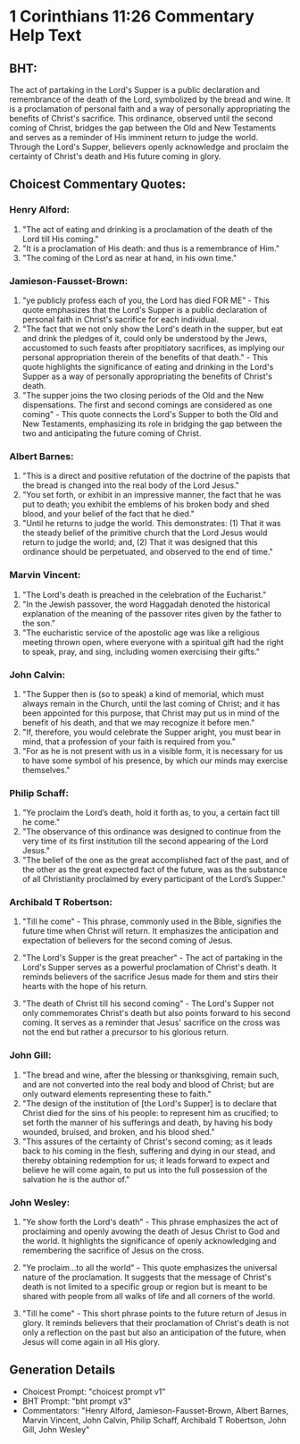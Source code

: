 # 1 Corinthians 11:26 Commentary Help Text

## BHT:
The act of partaking in the Lord's Supper is a public declaration and remembrance of the death of the Lord, symbolized by the bread and wine. It is a proclamation of personal faith and a way of personally appropriating the benefits of Christ's sacrifice. This ordinance, observed until the second coming of Christ, bridges the gap between the Old and New Testaments and serves as a reminder of His imminent return to judge the world. Through the Lord's Supper, believers openly acknowledge and proclaim the certainty of Christ's death and His future coming in glory.

## Choicest Commentary Quotes:
### Henry Alford:
1. "The act of eating and drinking is a proclamation of the death of the Lord till His coming."
2. "It is a proclamation of His death: and thus is a remembrance of Him."
3. "The coming of the Lord as near at hand, in his own time."

### Jamieson-Fausset-Brown:
1. "ye publicly profess each of you, the Lord has died FOR ME" - This quote emphasizes that the Lord's Supper is a public declaration of personal faith in Christ's sacrifice for each individual.
2. "The fact that we not only show the Lord's death in the supper, but eat and drink the pledges of it, could only be understood by the Jews, accustomed to such feasts after propitiatory sacrifices, as implying our personal appropriation therein of the benefits of that death." - This quote highlights the significance of eating and drinking in the Lord's Supper as a way of personally appropriating the benefits of Christ's death.
3. "The supper joins the two closing periods of the Old and the New dispensations. The first and second comings are considered as one coming" - This quote connects the Lord's Supper to both the Old and New Testaments, emphasizing its role in bridging the gap between the two and anticipating the future coming of Christ.

### Albert Barnes:
1. "This is a direct and positive refutation of the doctrine of the papists that the bread is changed into the real body of the Lord Jesus."
2. "You set forth, or exhibit in an impressive manner, the fact that he was put to death; you exhibit the emblems of his broken body and shed blood, and your belief of the fact that he died."
3. "Until he returns to judge the world. This demonstrates: (1) That it was the steady belief of the primitive church that the Lord Jesus would return to judge the world; and, (2) That it was designed that this ordinance should be perpetuated, and observed to the end of time."

### Marvin Vincent:
1. "The Lord's death is preached in the celebration of the Eucharist."
2. "In the Jewish passover, the word Haggadah denoted the historical explanation of the meaning of the passover rites given by the father to the son."
3. "The eucharistic service of the apostolic age was like a religious meeting thrown open, where everyone with a spiritual gift had the right to speak, pray, and sing, including women exercising their gifts."

### John Calvin:
1. "The Supper then is (so to speak) a kind of memorial, which must always remain in the Church, until the last coming of Christ; and it has been appointed for this purpose, that Christ may put us in mind of the benefit of his death, and that we may recognize it before men." 
2. "If, therefore, you would celebrate the Supper aright, you must bear in mind, that a profession of your faith is required from you." 
3. "For as he is not present with us in a visible form, it is necessary for us to have some symbol of his presence, by which our minds may exercise themselves."

### Philip Schaff:
1. "Ye proclaim the Lord’s death, hold it forth as, to you, a certain fact till he come." 
2. "The observance of this ordinance was designed to continue from the very time of its first institution till the second appearing of the Lord Jesus."
3. "The belief of the one as the great accomplished fact of the past, and of the other as the great expected fact of the future, was as the substance of all Christianity proclaimed by every participant of the Lord’s Supper."

### Archibald T Robertson:
1. "Till he come" - This phrase, commonly used in the Bible, signifies the future time when Christ will return. It emphasizes the anticipation and expectation of believers for the second coming of Jesus.

2. "The Lord's Supper is the great preacher" - The act of partaking in the Lord's Supper serves as a powerful proclamation of Christ's death. It reminds believers of the sacrifice Jesus made for them and stirs their hearts with the hope of his return.

3. "The death of Christ till his second coming" - The Lord's Supper not only commemorates Christ's death but also points forward to his second coming. It serves as a reminder that Jesus' sacrifice on the cross was not the end but rather a precursor to his glorious return.

### John Gill:
1. "The bread and wine, after the blessing or thanksgiving, remain such, and are not converted into the real body and blood of Christ; but are only outward elements representing these to faith."
2. "The design of the institution of [the Lord's Supper] is to declare that Christ died for the sins of his people: to represent him as crucified; to set forth the manner of his sufferings and death, by having his body wounded, bruised, and broken, and his blood shed."
3. "This assures of the certainty of Christ's second coming; as it leads back to his coming in the flesh, suffering and dying in our stead, and thereby obtaining redemption for us; it leads forward to expect and believe he will come again, to put us into the full possession of the salvation he is the author of."

### John Wesley:
1. "Ye show forth the Lord's death" - This phrase emphasizes the act of proclaiming and openly avowing the death of Jesus Christ to God and the world. It highlights the significance of openly acknowledging and remembering the sacrifice of Jesus on the cross.

2. "Ye proclaim...to all the world" - This quote emphasizes the universal nature of the proclamation. It suggests that the message of Christ's death is not limited to a specific group or region but is meant to be shared with people from all walks of life and all corners of the world.

3. "Till he come" - This short phrase points to the future return of Jesus in glory. It reminds believers that their proclamation of Christ's death is not only a reflection on the past but also an anticipation of the future, when Jesus will come again in all His glory.


## Generation Details
- Choicest Prompt: "choicest prompt v1"
- BHT Prompt: "bht prompt v3"
- Commentators: "Henry Alford, Jamieson-Fausset-Brown, Albert Barnes, Marvin Vincent, John Calvin, Philip Schaff, Archibald T Robertson, John Gill, John Wesley"
